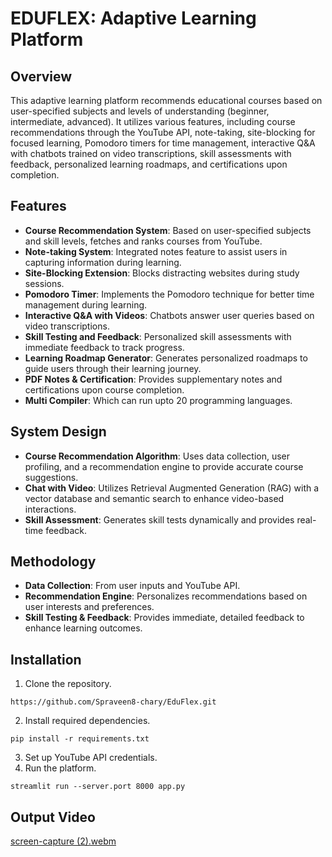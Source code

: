 # EDUFLEX: Adaptive Learning Platform 

## Overview
This adaptive learning platform recommends educational courses based on user-specified subjects and levels of understanding (beginner, intermediate, advanced). It utilizes various features, including course recommendations through the YouTube API, note-taking, site-blocking for focused learning, Pomodoro timers for time management, interactive Q&A with chatbots trained on video transcriptions, skill assessments with feedback, personalized learning roadmaps, and certifications upon completion.

## Features
- **Course Recommendation System**: Based on user-specified subjects and skill levels, fetches and ranks courses from YouTube.
- **Note-taking System**: Integrated notes feature to assist users in capturing information during learning.
- **Site-Blocking Extension**: Blocks distracting websites during study sessions.
- **Pomodoro Timer**: Implements the Pomodoro technique for better time management during learning.
- **Interactive Q&A with Videos**: Chatbots answer user queries based on video transcriptions.
- **Skill Testing and Feedback**: Personalized skill assessments with immediate feedback to track progress.
- **Learning Roadmap Generator**: Generates personalized roadmaps to guide users through their learning journey.
- **PDF Notes & Certification**: Provides supplementary notes and certifications upon course completion.
- **Multi Compiler**: Which can run upto 20 programming languages.

## System Design
- **Course Recommendation Algorithm**: Uses data collection, user profiling, and a recommendation engine to provide accurate course suggestions.
- **Chat with Video**: Utilizes Retrieval Augmented Generation (RAG) with a vector database and semantic search to enhance video-based interactions.
- **Skill Assessment**: Generates skill tests dynamically and provides real-time feedback.

## Methodology
- **Data Collection**: From user inputs and YouTube API.
- **Recommendation Engine**: Personalizes recommendations based on user interests and preferences.
- **Skill Testing & Feedback**: Provides immediate, detailed feedback to enhance learning outcomes.

## Installation

1. Clone the repository.
```
https://github.com/Spraveen8-chary/EduFlex.git
```
2. Install required dependencies.
```
pip install -r requirements.txt
```
3. Set up YouTube API credentials.
4. Run the platform.
```
streamlit run --server.port 8000 app.py
```

## Output Video

[screen-capture (2).webm](https://github.com/user-attachments/assets/b917fed9-fd50-4970-a669-464b5c820d34)
